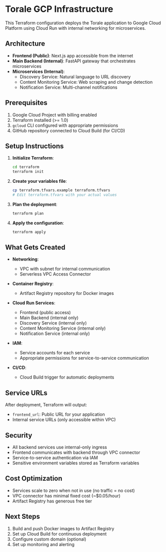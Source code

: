 # Torale GCP Infrastructure

This Terraform configuration deploys the Torale application to Google Cloud Platform using Cloud Run with internal networking for microservices.

## Architecture

- **Frontend (Public)**: Next.js app accessible from the internet
- **Main Backend (Internal)**: FastAPI gateway that orchestrates microservices
- **Microservices (Internal)**:
  - Discovery Service: Natural language to URL discovery
  - Content Monitoring Service: Web scraping and change detection
  - Notification Service: Multi-channel notifications

## Prerequisites

1. Google Cloud Project with billing enabled
2. Terraform installed (>= 1.0)
3. `gcloud` CLI configured with appropriate permissions
4. GitHub repository connected to Cloud Build (for CI/CD)

## Setup Instructions

1. **Initialize Terraform**:
   ```bash
   cd terraform
   terraform init
   ```

2. **Create your variables file**:
   ```bash
   cp terraform.tfvars.example terraform.tfvars
   # Edit terraform.tfvars with your actual values
   ```

3. **Plan the deployment**:
   ```bash
   terraform plan
   ```

4. **Apply the configuration**:
   ```bash
   terraform apply
   ```

## What Gets Created

- **Networking**:
  - VPC with subnet for internal communication
  - Serverless VPC Access Connector

- **Container Registry**:
  - Artifact Registry repository for Docker images

- **Cloud Run Services**:
  - Frontend (public access)
  - Main Backend (internal only)
  - Discovery Service (internal only)
  - Content Monitoring Service (internal only)
  - Notification Service (internal only)

- **IAM**:
  - Service accounts for each service
  - Appropriate permissions for service-to-service communication

- **CI/CD**:
  - Cloud Build trigger for automatic deployments

## Service URLs

After deployment, Terraform will output:
- `frontend_url`: Public URL for your application
- Internal service URLs (only accessible within VPC)

## Security

- All backend services use internal-only ingress
- Frontend communicates with backend through VPC connector
- Service-to-service authentication via IAM
- Sensitive environment variables stored as Terraform variables

## Cost Optimization

- Services scale to zero when not in use (no traffic = no cost)
- VPC connector has minimal fixed cost (~$0.05/hour)
- Artifact Registry has generous free tier

## Next Steps

1. Build and push Docker images to Artifact Registry
2. Set up Cloud Build for continuous deployment
3. Configure custom domain (optional)
4. Set up monitoring and alerting